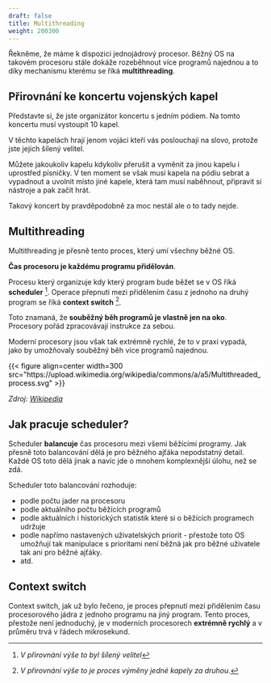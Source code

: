 ```yaml
---
draft: false
title: Multithreading
weight: 200300
---
```


Řekněme, že máme k dispozici jednojádrový procesor. Běžný OS na takovém procesoru stále dokáže rozeběhnout více programů najednou a to díky mechanismu kterému se říká **multithreading**.

## Přirovnání ke koncertu vojenských kapel

Představte si, že jste organizátor koncertu s jedním pódiem. Na tomto koncertu musí vystoupit 10 kapel.

V těchto kapelách hrají jenom vojáci kteří vás poslouchají na slovo, protože jste jejich šílený velitel. 

Můžete jakoukoliv kapelu kdykoliv přerušit a vyměnit za jinou kapelu i uprostřed písničky. V ten moment se však musí kapela na pódiu sebrat a vypadnout a uvolnit místo jiné kapele, která tam musí naběhnout, připravit si nástroje a pak začít hrát.

Takový koncert by pravděpodobně za moc nestál ale o to tady nejde.

## Multithreading

Multithreading je přesně tento proces, který umí všechny běžné OS.

**Čas procesoru je každému programu přidělován**. 

Procesu který organizuje kdy který program bude běžet se v OS říká **scheduler** [^1]. Operace přepnutí mezi přidělením času z jednoho na druhý program se říká **context switch** [^2].

Toto znamaná, že **souběžný běh programů je vlastně jen na oko**. Procesory pořád zpracovávají instrukce za sebou.

Moderní procesory jsou však tak extrémně rychlé, že to v praxi vypadá, jako by umožňovaly souběžný běh více programů najednou.

<div style="background-color:white;color:black;">
{{< figure align=center width=300 src="https://upload.wikimedia.org/wikipedia/commons/a/a5/Multithreaded_process.svg" >}}
</div>

*Zdroj: [Wikipedia](https://en.wikipedia.org/wiki/Multithreading_(computer_architecture))*

## Jak pracuje scheduler?

Scheduler **balancuje** čas procesoru mezi všemi běžícími programy. Jak přesně toto balancování dělá je pro běžného ajťáka nepodstatný detail. Každé OS toto dělá jinak a navíc jde o mnohem komplexnější úlohu, než se zdá.

Scheduler toto balancování rozhoduje:

- podle počtu jader na procesoru
- podle aktuálního počtu běžících programů
- podle aktuálních i historických statistik které si o běžících programech udržuje
- podle napřímo nastavených uživatelských priorit - přestože toto OS umožňují tak manipulace s prioritami není běžná jak pro běžné uživatele tak ani pro běžné ajťáky.
- atd.

## Context switch

Context switch, jak už bylo řečeno, je proces přepnutí mezi přidělením času procesorového jádra z jednoho programu na jiný program. Tento proces, přestože není jednoduchý, je v moderních procesorech **extrémně rychlý** a v průměru trvá v řádech mikrosekund.

[^1]: *V přirovnání výše to byl šílený velitel*  
[^2]: *V přirovnání výše to je proces výměny jedné kapely za druhou*.
[^3]: *1 mikrosekunda = 1 miliontina sekundy*